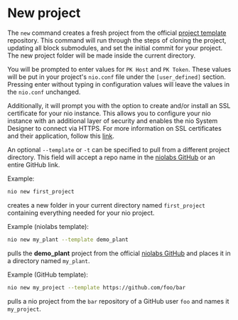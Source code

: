 # New project

The `new` command creates a fresh project from the official [project template](https://github.com/niolabs/project_template) repository. This command will run through the steps of cloning the project, updating all block submodules, and set the initial commit for your project. The new project folder will be made inside the current directory.

You will be prompted to enter values for `PK Host` and `PK Token`. These values will be put in your project's `nio.conf` file under the `[user_defined]` section. Pressing enter without typing in configuration values will leave the values in the `nio.conf` unchanged.

Additionally, it will prompt you with the option to create and/or install an SSL certificate for your nio instance.  This allows you to configure your nio instance with an additional layer of security and enables the nio System Designer to connect via HTTPS.  For more information on SSL certificates and their application, follow this [link](https://www.globalsign.com/en/ssl-information-center/what-is-an-ssl-certificate/).

An optional `--template` or `-t` can be specified to pull from a different project directory. This field will accept a repo name in the [niolabs GitHub](https://github.com/niolabs) or an entire GitHub link.

Example:
```bash
nio new first_project
```
creates a new folder in your current directory named `first_project` containing everything needed for your nio project.

Example (niolabs template):
```bash
nio new my_plant --template demo_plant
```

pulls the **demo_plant** project from the official [niolabs GitHub](https://github.com/niolabs/plant_demo) and places it in a directory named `my_plant`.

Example (GitHub template):
```bash
nio new my_project --template https://github.com/foo/bar
```

pulls a nio project from the `bar` repository of a GitHub user `foo` and names it `my_project`.
